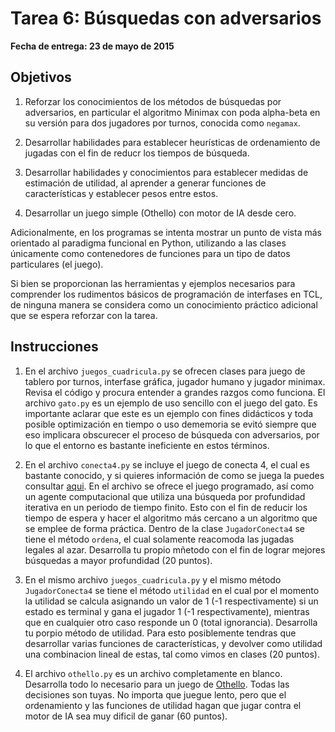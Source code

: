 # Tarea 6: Búsquedas con adversarios

**Fecha de entrega: 23 de mayo de 2015**

## Objetivos

1. Reforzar los conocimientos de los métodos de búsquedas por adversarios, en particular 
   el algoritmo Minimax con poda alpha-beta en su versión para dos jugadores por turnos, conocida 
   como `negamax`.

2. Desarrollar habilidades para establecer heurísticas de ordenamiento de jugadas con el fin de reducr los
   tiempos de búsqueda.
   
3. Desarrollar habilidades y conocimientos para establecer medidas de estimación de utilidad, al aprender a 
   generar funciones de características y establecer pesos entre estos.
   
4. Desarrollar un juego simple (Othello) con motor de IA desde cero.

Adicionalmente, en los programas se intenta mostrar un punto de vista más orientado al paradigma funcional en Python,
utilizando a las clases únicamente como contenedores de funciones para un tipo de datos particulares (el juego).

Si bien se proporcionan las herramientas y ejemplos necesarios para comprender los rudimentos básicos de programación 
de interfases en TCL, de ninguna manera se considera como un conocimiento práctico adicional que se espera
reforzar con la tarea.

## Instrucciones

1. En el archivo `juegos_cuadricula.py` se ofrecen clases para juego de tablero por turnos, interfase gráfica, jugador
   humano y jugador minimax. Revisa el código y procura entender a grandes razgos como funciona. El archivo `gato.py`
   es un ejemplo de uso sencillo con el juego del gato. Es importante aclarar que este es un ejemplo con fines didácticos y 
   toda posible optimización en tiempo o uso dememoria se evitó siempre que eso implicara obscurecer el proceso de
   búsqueda con adversarios, por lo que el entorno es bastante ineficiente en estos términos.
   
2. En el archivo `conecta4.py` se incluye el juego de conecta 4, el cual es bastante conocido, y si quieres información
   de como se juega la puedes consultar [aqui](http://en.wikipedia.org/wiki/Connect_Four). En el archivo se ofrece el 
   juego programado, así como un agente computacional que utiliza una búsqueda por profundidad iterativa en un periodo 
   de tiempo finito. Esto con el fin de reducir los tiempo de espera y hacer el algoritmo más cercano a un algoritmo
   que se emplee de forma práctica. Dentro de la clase `JugadorConecta4` se tiene el método `ordena`, el cual solamente
   reacomoda las jugadas legales al azar. Desarrolla tu propio mñetodo con el fin de lograr mejores búsquedas a mayor
   profundidad (20 puntos).
   
3. En el mismo archivo `juegos_cuadricula.py` y el mismo método `JugadorConecta4` se tiene el método `utilidad` en 
   el cual por el momento la utilidad se calcula asignando un valor de 1 (-1 respectivamente) si un estado es terminal
   y gana el jugador 1 (-1 respectivamente), mientras que en cualquier otro caso responde un 0 (total ignorancia). 
   Desarrolla tu porpio método de utilidad. Para esto posiblemente tendras que desarrollar varias funciones de 
   características, y devolver como utilidad una combinacion lineal de estas, tal como vimos en clases (20 puntos).
   
4. El archivo `othello.py` es un archivo completamente en blanco. Desarrolla todo lo necesario para un juego de 
   [Othello](http://en.wikipedia.org/wiki/Reversi). Todas las decisiones son tuyas. No importa que juegue lento,
   pero que el ordenamiento y las funciones de utilidad hagan que jugar contra el motor de IA sea muy dificil de
   ganar (60 puntos). 
   
   
